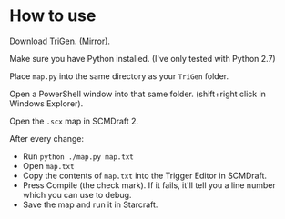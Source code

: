 # How to use

Download [TriGen](http://www.staredit.net/topic/17244/). ([Mirror](http://www.mediafire.com/file/ljglr6eshel5tmg/TriGen.0.0.5.zip/file)).

Make sure you have Python installed. (I've only tested with Python 2.7)

Place `map.py` into the same directory as your `TriGen` folder.

Open a PowerShell window into that same folder. (shift+right click in Windows Explorer).

Open the `.scx` map in SCMDraft 2.

After every change:
- Run `python ./map.py map.txt`
- Open `map.txt`
- Copy the contents of `map.txt` into the Trigger Editor in SCMDraft.
- Press Compile (the check mark). If it fails, it'll tell you a line number which you can use to debug.
- Save the map and run it in Starcraft.